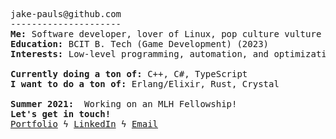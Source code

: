 <pre>
jake-pauls@github.com             
---------------------                          
<b>Me:</b> Software developer, lover of Linux, pop culture vulture           
<b>Education:</b> BCIT B. Tech (Game Development) (2023)          
<b>Interests:</b> Low-level programming, automation, and optimization!            

<b>Currently doing a ton of:</b> C++, C#, TypeScript            
<b>I want to do a ton of:</b> Erlang/Elixir, Rust, Crystal              
                        
<b>Summer 2021: </b> Working on an MLH Fellowship!                           
<b>Let's get in touch!</b>               
<a href="https://jakepauls.dev">Portfolio</a> ϟ <a href="https://linkedin.com/in/jake-pauls/">LinkedIn</a> ϟ <a href="mailto:jakepauls99@gmail.com">Email</a>      
</pre>
